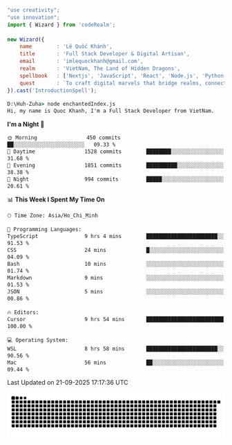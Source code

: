 <!--x axis divider-->

```js 
"use creativity";
"use innovation";
import { Wizard } from 'codeRealm';

new Wizard({
    name        : 'Lê Quốc Khánh',
    title       : 'Full Stack Developer & Digital Artisan',
    email       : 'imlequockhanh@gmail.com',
    realm       : 'VietNam, The Land of Hidden Dragons',
    spellbook   : ['Nextjs', 'JavaScript', 'React', 'Node.js', 'Python', 'Flutter', 'Cloud Services'],
    quest       : `To craft digital marvels that bridge realms, connect cultures, and bring imagination to life.`,
}).cast('IntroductionSpell');
```

```cmd
D:\Huh-Zuha> node enchantedIndex.js
Hi, my name is Quoc Khanh, I'm a Full Stack Developer from VietNam.
```
<!--START_SECTION:waka-->
**I'm a Night 🦉** 

```text
🌞 Morning                450 commits         ██░░░░░░░░░░░░░░░░░░░░░░░   09.33 % 
🌆 Daytime                1528 commits        ████████░░░░░░░░░░░░░░░░░   31.68 % 
🌃 Evening                1851 commits        ██████████░░░░░░░░░░░░░░░   38.38 % 
🌙 Night                  994 commits         █████░░░░░░░░░░░░░░░░░░░░   20.61 % 
```


📊 **This Week I Spent My Time On** 

```text
🕑︎ Time Zone: Asia/Ho_Chi_Minh

💬 Programming Languages: 
TypeScript               9 hrs 4 mins        ███████████████████████░░   91.53 % 
CSS                      24 mins             █░░░░░░░░░░░░░░░░░░░░░░░░   04.09 % 
Bash                     10 mins             ░░░░░░░░░░░░░░░░░░░░░░░░░   01.74 % 
Markdown                 9 mins              ░░░░░░░░░░░░░░░░░░░░░░░░░   01.53 % 
JSON                     5 mins              ░░░░░░░░░░░░░░░░░░░░░░░░░   00.86 % 

🔥 Editors: 
Cursor                   9 hrs 54 mins       █████████████████████████   100.00 % 

💻 Operating System: 
WSL                      8 hrs 58 mins       ███████████████████████░░   90.56 % 
Mac                      56 mins             ██░░░░░░░░░░░░░░░░░░░░░░░   09.44 % 
```


 Last Updated on 21-09-2025 17:17:36 UTC
<!--END_SECTION:waka-->
<picture>
  <source media="(prefers-color-scheme: dark)" srcset="https://raw.githubusercontent.com/leecois/leecois/output/github-contribution-grid-snake-dark.svg">
  <source media="(prefers-color-scheme: light)" srcset="https://raw.githubusercontent.com/leecois/leecois/output/github-contribution-grid-snake.svg">
  <img alt="github contribution grid snake animation" src="https://raw.githubusercontent.com/leecois/leecois/output/github-contribution-grid-snake.svg">
</picture>
